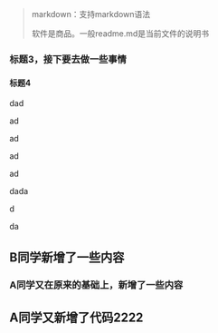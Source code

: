 > markdown：支持markdown语法
>
> 软件是商品。一般readme.md是当前文件的说明书

### 标题3，接下要去做一些事情

#### 标题4

dad

ad

ad

ad

ad

dada

d

da

## B同学新增了一些内容

### A同学又在原来的基础上，新增了一些内容

## A同学又新增了代码2222
